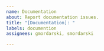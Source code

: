 ```yaml
---
name: Documentation
about: Report documentation issues.
title: "[Documentation]: "
labels: documention
assignees: gmordarski, smordarski

---
```



